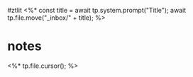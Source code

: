 #ztlit <%*
const title = await tp.system.prompt("Title");
await tp.file.move("_inbox/" + title);
%>
# notes
<%* tp.file.cursor(); %>